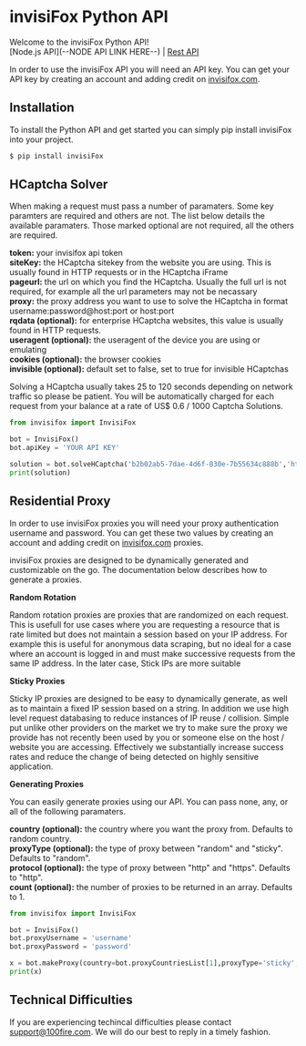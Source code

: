 # invisiFox Python API

Welcome to the invisiFox Python API!<br />
[Node.js API](--NODE API LINK HERE--) | [Rest API](https://www.npmjs.com/package/invisifox)

In order to use the invisiFox API you will need an API key. You can get your API key by creating an account and adding credit on [invisifox.com](https://invisifox.com).

## Installation

To install the Python API and get started you can simply pip install invisiFox into your project.

```sh
$ pip install invisiFox
```

## HCaptcha Solver

When making a request must pass a number of paramaters. Some key paramters are required and others are not. The list below details the available paramaters. Those marked optional are not required, all the others are required.


**token:** your invisifox api token<br />
**siteKey:** the HCaptcha sitekey from the website you are using. This is usually found in HTTP requests or in the HCaptcha iFrame<br />
**pageurl:** the url on which you find the HCaptcha. Usually the full url is not required, for example all the url parameters may not be necassary<br />
**proxy:** the proxy address you want to use to solve the HCaptcha in format username:password@host:port or host:port<br />
**rqdata (optional):** for enterprise HCaptcha websites, this value is usually found in HTTP requests.<br />
**useragent (optional):** the useragent of the device you are using or emulating<br />
**cookies (optional):** the browser cookies<br />
**invisible (optional):** default set to false, set to true for invisible HCaptchas<br />

Solving a HCaptcha usually takes 25 to 120 seconds depending on network traffic so please be patient. You will be automatically charged for each request from your balance at a rate of US$ 0.6 / 1000 Captcha Solutions.

```python
from invisifox import InvisiFox

bot = InvisiFox()
bot.apiKey = 'YOUR API KEY'

solution = bot.solveHCaptcha('b2b02ab5-7dae-4d6f-830e-7b55634c888b','https://discord.com','http://username:password@host:port')
print(solution)
```

## Residential Proxy

In order to use invisiFox proxies you will need your proxy authentication username and password. You can get these two values by creating an account and adding credit on [invisifox.com](https://invisifox.com) proxies.

invisiFox proxies are designed to be dynamically generated and customizable on the go. The documentation below describes how to generate a proxies.

**Random Rotation**

Random rotation proxies are proxies that are randomized on each request. This is usefull for use cases where you are requesting a resource that is rate limited but does not maintain a session based on your IP address. For example this is useful for anonymous data scraping, but no ideal for a case where an account is logged in and must make successive requests from the same IP address. In the later case, Stick IPs are more suitable

**Sticky Proxies**

Sticky IP proxies are designed to be easy to dynamically generate, as well as to maintain a fixed IP session based on a string. In addition we use high level request databasing to reduce instances of IP reuse / collision. Simple put unlike other providers on the market we try to make sure the proxy we provide has not recently been used by you or someone else on the host / website you are accessing. Effectively we substantially increase success rates and reduce the change of being detected on highly sensitive application.

**Generating Proxies**

You can easily generate proxies using our API. You can pass none, any, or all of the following paramaters.

**country (optional):** the country where you want the proxy from. Defaults to random country.<br />
**proxyType (optional):** the type of proxy between "random" and "sticky". Defaults to "random".<br />
**protocol (optional):** the type of proxy between "http" and "https". Defaults to "http".<br />
**count (optional):** the number of proxies to be returned in an array. Defaults to 1.<br />

```python
from invisifox import InvisiFox

bot = InvisiFox()
bot.proxyUsername = 'username'
bot.proxyPassword = 'password'

x = bot.makeProxy(country=bot.proxyCountriesList[1],proxyType='sticky',protocol='https',count=5)
print(x)
```

## Technical Difficulties

If you are experiencing techincal difficulties please contact [support@100fire.com](mailto:support@100fire.com). We will do our best to reply in a timely fashion.

